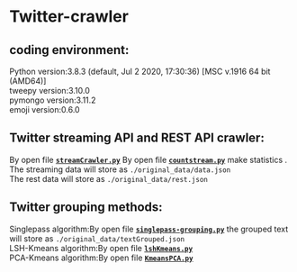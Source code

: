 # Twitter-crawler

## coding environment:
Python version:3.8.3 (default, Jul  2 2020, 17:30:36)  [MSC v.1916 64 bit (AMD64)]  
tweepy version:3.10.0  
pymongo version:3.11.2  
emoji version:0.6.0  

## Twitter streaming API and REST API crawler:
By open file  **<u>`streamCrawler.py`</u>**
By open file  **<u>`countstream.py`</u>** make statistics .
The streaming data will store as `./original_data/data.json`  
The rest data will store as `./original_data/rest.json`  

## Twitter grouping methods:
Singlepass algorithm:By open file **<u>`singlepass-grouping.py`</u>** the grouped text will store as `./original_data/textGrouped.json`  
LSH-Kmeans algorithm:By open file **<u>`lshKmeans.py`</u>**  
PCA-Kmeans algorithm:By open file **<u>`KmeansPCA.py`</u>**  
